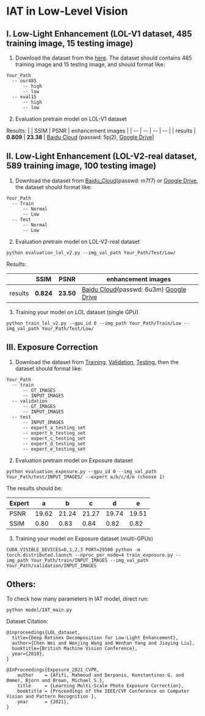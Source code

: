 # IAT in Low-Level Vision

## I. Low-Light Enhancement (LOL-V1 dataset, 485 training image, 15 testing image)

1. Download the dataset from the [here](https://daooshee.github.io/BMVC2018website/). The dataset should contains 485 training image and 15 testing image, and should format like:

```
Your_Path
  -- our485
      -- high
      -- low
  -- eval15
      -- high
      -- low
```

2. Evaluation pretrain model on LOL-V1 dataset



Results:
|    | SSIM  | PSNR | enhancement images |
| -- | -- | -- | -- |
|  results  | **0.809**  |  **23.38** | [Baidu Cloud](https://pan.baidu.com/s/1M3H5coIOwfzYdTbZCkM42g) (passwd: 5pj2), [Google Drive](https://drive.google.com/drive/folders/1fgDUEbdiRkLbORZt4LMTX5rFB_erexOc?usp=sharing)|



## II. Low-Light Enhancement (LOL-V2-real dataset, 589 training image, 100 testing image)

1. Download the dataset from [Baidu_Cloud](https://pan.baidu.com/s/1Md5r4Lup8NVQI2ixKTIlGQ)(passwd: m7f7) or [Google Drive](https://drive.google.com/file/d/17UiWwwLHHveHf7N2Ubknpk7FUsN06W6a/view?usp=sharing), the dataset should format like:

```
Your_Path
  -- Train
      -- Normal
      -- Low
  -- Test
      -- Normal
      -- Low
```

2. Evaluation pretrain model on LOL-V2-real dataset
```
python evaluation_lol_v2.py --img_val_path Your_Path/Test/Low/
```
Results:

|  | SSIM | PSNR | enhancement images |
| -- | -- | -- | -- |
| results | **0.824** | **23.50**  | [Baidu Cloud](https://pan.baidu.com/s/1XH8Bpo0UgrJEqz_gOefiQA)(passwd: 6u3m) [Google Drive](https://drive.google.com/drive/folders/1rxBGGLIguNP0r_Of4dxQ1VAZRnGYJZGu?usp=sharing)|

3. Training your model on LOL dataset (single GPU)
```
python train_lol_v2.py --gpu_id 0 --img_path Your_Path/Train/Low --img_val_path Your_Path/Test/Low/ 
```

## III. Exposure Correction

1. Download the dataset from [Training](https://ln2.sync.com/dl/141f68cf0/mrt3jtm9-ywbdrvtw-avba76t4-w6fw8fzj), [Validation](https://ln2.sync.com/dl/49a6738c0/3m3imxpe-w6eqiczn-vripaqcf-jpswtcfr), [Testing](https://ln2.sync.com/dl/098a6c5e0/cienw23w-usca2rgh-u5fxikex-q7vydzkp), then the dataset should format like:

```
Your_Path
  -- train
      -- GT_IMAGES
      -- INPUT_IMAGES
  -- validation
      -- GT_IMAGES
      -- INPUT_IMAGES
  -- test
      -- INPUT_IMAGES
      -- expert_a_testing_set
      -- expert_b_testing_set
      -- expert_c_testing_set
      -- expert_d_testing_set
      -- expert_e_testing_set
```

2. Evaluation pretrain model on Exposure dataset
```
python evaluation_exposure.py --gpu_id 0 --img_val_path Your_Path/test/INPUT_IMAGES/ --expert a/b/c/d/e (choose 1)
```

The results should be:

| **Expert** | a | b | c | d | e |
| -- | -- | -- | -- | -- | -- |
| PSNR | 19.62 | 21.24 | 21.27 | 19.74 | 19.51 |
| SSIM | 0.80 | 0.83 | 0.84 | 0.82 | 0.82 | 

3. Training your model on Exposure dataset (multi-GPUs)
```
CUDA_VISIBLE_DEVICES=0,1,2,3 PORT=29500 python -m torch.distributed.launch --nproc_per_node=4 train_exposure.py --img_path Your_Path/train/INPUT_IMAGES --img_val_path Your_Path/validation/INPUT_IMAGES
```
## Others:

To check how many parameters in IAT model, direct run:
```
python model/IAT_main.py
```

Dataset Citation:

```
@inproceedings{LOL_dataset,
  title={Deep Retinex Decomposition for Low-Light Enhancement},
  author={Chen Wei and Wenjing Wang and Wenhan Yang and Jiaying Liu},
  booktitle={British Machine Vision Conference},
  year={2018},
}

@InProceedings{Exposure_2021_CVPR,
    author    = {Afifi, Mahmoud and Derpanis, Konstantinos G. and Ommer, Bjorn and Brown, Michael S.},
    title     = {Learning Multi-Scale Photo Exposure Correction},
    booktitle = {Proceedings of the IEEE/CVF Conference on Computer Vision and Pattern Recognition },
    year      = {2021},
}
```
